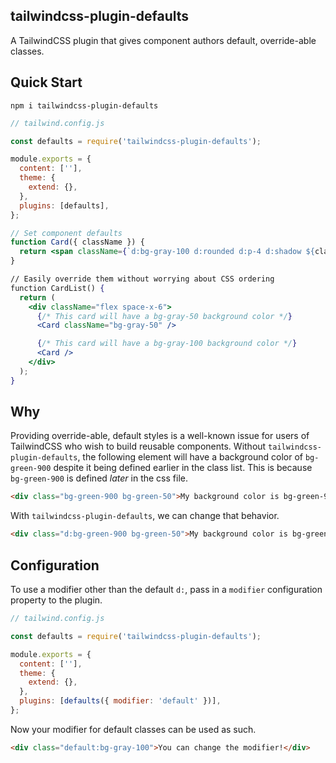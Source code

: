 ## tailwindcss-plugin-defaults

A TailwindCSS plugin that gives component authors default, override-able classes.

## Quick Start

```
npm i tailwindcss-plugin-defaults
```

```js
// tailwind.config.js

const defaults = require('tailwindcss-plugin-defaults');

module.exports = {
  content: [''],
  theme: {
    extend: {},
  },
  plugins: [defaults],
};
```

```jsx
// Set component defaults
function Card({ className }) {
  return <span className={`d:bg-gray-100 d:rounded d:p-4 d:shadow ${className}`}>;
}

// Easily override them without worrying about CSS ordering
function CardList() {
  return (
    <div className="flex space-x-6">
      {/* This card will have a bg-gray-50 background color */}
      <Card className="bg-gray-50" />

      {/* This card will have a bg-gray-100 background color */}
      <Card />
    </div>
  );
}
```

## Why

Providing override-able, default styles is a well-known issue for users of TailwindCSS who wish to build reusable components. Without `tailwindcss-plugin-defaults`, the following element will have a background color of `bg-green-900` despite it being defined earlier in the class list. This is because `bg-green-900` is defined _later_ in the css file.

```html
<div class="bg-green-900 bg-green-50">My background color is bg-green-900 😢</div>
```

With `tailwindcss-plugin-defaults`, we can change that behavior.

```html
<div class="d:bg-green-900 bg-green-50">My background color is bg-green-50! 😄</div>
```

## Configuration

To use a modifier other than the default `d:`, pass in a `modifier` configuration property to the plugin.

```js
// tailwind.config.js

const defaults = require('tailwindcss-plugin-defaults');

module.exports = {
  content: [''],
  theme: {
    extend: {},
  },
  plugins: [defaults({ modifier: 'default' })],
};
```

Now your modifier for default classes can be used as such.

```html
<div class="default:bg-gray-100">You can change the modifier!</div>
```
